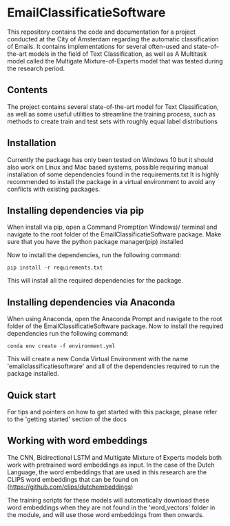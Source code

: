 # EmailClassificatieSoftware

This repository contains the code and documentation for a project conducted at the City of Amsterdam regarding
the automatic classification of Emails. It contains implementations for several often-used and state-of-the-art
models in the field of Text Classification, as well as A Multitask model called the Multigate Mixture-of-Experts 
model that was tested during the research period. 

## Contents

The project contains several state-of-the-art model for Text Classification, as well as some useful utilities
to streamline the training process, such as methods to create train and test sets with roughly equal label distributions

## Installation

Currently the package has only been tested on Windows 10 but it should also work on Linux and Mac based systems,
possible requiring manual installation of some dependencies found in the requirements.txt
It is highly recommended to install the package in a virtual environment to avoid any conflicts with existing packages.


## Installing dependencies via pip
When install via pip, open a Command Prompt(on Windows)/ terminal and navigate to the root folder of the 
EmailClassificatieSoftware package. Make sure that you have the python package manager(pip) installed

Now to install the dependencies, run the following command:

```
pip install -r requirements.txt
```
This will install all the required dependencies for the package.

## Installing dependencies via Anaconda 
When using Anaconda, open the Anaconda Prompt and navigate to the root folder of the EmailClassificatieSoftware
package. Now to install the required dependencies run the following command:

```
conda env create -f environment.yml
```

This will create a new Conda Virtual Environment with the name 'emailclassificatiesoftware' and all of the 
dependencies required to run the package installed.

## Quick start
For tips and pointers on how to get started with this package, please refer to the 
'getting started' section of the docs

## Working with word embeddings

The CNN, Bidirectional LSTM and Multigate Mixture of Experts models both work with pretrained word embeddings as input. 
In the case of the Dutch Language, the word embeddings that are used in this research are the CLIPS word embeddings
that can be found on (https://github.com/clips/dutchembeddings)

The training scripts for these models will automatically download these word embeddings when they are not 
found in the 'word_vectors' folder in the module, and will use those word embeddings from then onwards.

